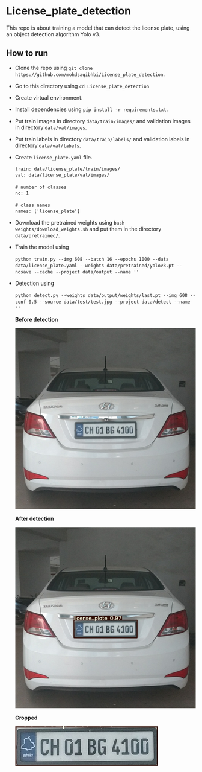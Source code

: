 # License_plate_detection
This repo is about training a model that can detect the license plate, using an object detection algorithm Yolo v3.

## How to run
- Clone the repo using `git clone https://github.com/mohdsaqibhbi/License_plate_detection`.
- Go to this directory using `cd License_plate_detection`
- Create virtual environment.
- Install dependencies using `pip install -r requirements.txt`.
- Put train images in directory `data/train/images/` and validation images in directory `data/val/images`.
- Put train labels in directory `data/train/labels/` and validation labels in directory `data/val/labels`.
- Create `license_plate.yaml` file.

    ```# train and val data as 1) directory: path/images/, 2) file: path/images.txt, or 3) list: [path1/images/, path2/images/]
    train: data/license_plate/train/images/
    val: data/license_plate/val/images/

    # number of classes
    nc: 1

    # class names
    names: ['license_plate']
    ```
    
- Download the pretrained weights using `bash weights/download_weights.sh` and put them in the directory `data/pretrained/`.
- Train the model using 

  `python train.py --img 608 --batch 16 --epochs 1000 --data data/license_plate.yaml --weights data/pretrained/yolov3.pt --nosave --cache --project data/output --name ''`
- Detection using 

  `python detect.py --weights data/output/weights/last.pt --img 608 --conf 0.5 --source data/test/test.jpg --project data/detect --name ''`
  
  **Before detection**
  
  ![](https://github.com/mohdsaqibhbi/License_plate_detection/blob/master/data/test/img2.jpg)
  
  **After detection**
  
  ![](https://github.com/mohdsaqibhbi/License_plate_detection/blob/master/data/detect/img2.jpg)
  
  **Cropped**
  
  ![](https://github.com/mohdsaqibhbi/License_plate_detection/blob/master/data/detect/roi_img2.jpg)

